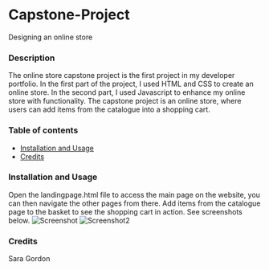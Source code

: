 # Capstone-Project
Designing an online store
### Description 
The online store capstone project is the first project in my developer portfolio. In the first part of the project, I used HTML and CSS to create an online store. In the second part, I used Javascript to enhance my online store with functionality. The capstone project is an online store, where users can add items from the catalogue into a shopping cart. 
### Table of contents
* [Installation and Usage](#Installation-and-Usage)
* [Credits](#Credits)
### Installation and Usage
Open the landingpage.html file to access the main page on the website, you can then navigate the other pages from there. Add items from the catalogue page to the basket to see the shopping cart in action. See screenshots below. 
![Screenshot](../images/screenshot.jpg?raw=true "Screenshot")
![Screenshot2](../images/screenshot2.jpg?raw=true "Screenshot 2")
### Credits 
Sara Gordon
